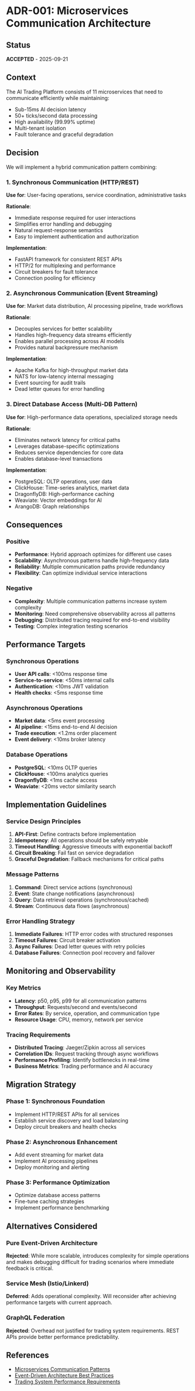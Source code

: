 # ADR-001: Microservices Communication Architecture

## Status
**ACCEPTED** - 2025-09-21

## Context
The AI Trading Platform consists of 11 microservices that need to communicate efficiently while maintaining:
- Sub-15ms AI decision latency
- 50+ ticks/second data processing
- High availability (99.99% uptime)
- Multi-tenant isolation
- Fault tolerance and graceful degradation

## Decision
We will implement a hybrid communication pattern combining:

### 1. Synchronous Communication (HTTP/REST)
**Use for**: User-facing operations, service coordination, administrative tasks

**Rationale**:
- Immediate response required for user interactions
- Simplifies error handling and debugging
- Natural request-response semantics
- Easy to implement authentication and authorization

**Implementation**:
- FastAPI framework for consistent REST APIs
- HTTP/2 for multiplexing and performance
- Circuit breakers for fault tolerance
- Connection pooling for efficiency

### 2. Asynchronous Communication (Event Streaming)
**Use for**: Market data distribution, AI processing pipeline, trade workflows

**Rationale**:
- Decouples services for better scalability
- Handles high-frequency data streams efficiently
- Enables parallel processing across AI models
- Provides natural backpressure mechanism

**Implementation**:
- Apache Kafka for high-throughput market data
- NATS for low-latency internal messaging
- Event sourcing for audit trails
- Dead letter queues for error handling

### 3. Direct Database Access (Multi-DB Pattern)
**Use for**: High-performance data operations, specialized storage needs

**Rationale**:
- Eliminates network latency for critical paths
- Leverages database-specific optimizations
- Reduces service dependencies for core data
- Enables database-level transactions

**Implementation**:
- PostgreSQL: OLTP operations, user data
- ClickHouse: Time-series analytics, market data
- DragonflyDB: High-performance caching
- Weaviate: Vector embeddings for AI
- ArangoDB: Graph relationships

## Consequences

### Positive
- **Performance**: Hybrid approach optimizes for different use cases
- **Scalability**: Asynchronous patterns handle high-frequency data
- **Reliability**: Multiple communication paths provide redundancy
- **Flexibility**: Can optimize individual service interactions

### Negative
- **Complexity**: Multiple communication patterns increase system complexity
- **Monitoring**: Need comprehensive observability across all patterns
- **Debugging**: Distributed tracing required for end-to-end visibility
- **Testing**: Complex integration testing scenarios

## Performance Targets

### Synchronous Operations
- **User API calls**: <100ms response time
- **Service-to-service**: <50ms internal calls
- **Authentication**: <10ms JWT validation
- **Health checks**: <5ms response time

### Asynchronous Operations
- **Market data**: <5ms event processing
- **AI pipeline**: <15ms end-to-end AI decision
- **Trade execution**: <1.2ms order placement
- **Event delivery**: <10ms broker latency

### Database Operations
- **PostgreSQL**: <10ms OLTP queries
- **ClickHouse**: <100ms analytics queries
- **DragonflyDB**: <1ms cache access
- **Weaviate**: <20ms vector similarity search

## Implementation Guidelines

### Service Design Principles
1. **API-First**: Define contracts before implementation
2. **Idempotency**: All operations should be safely retryable
3. **Timeout Handling**: Aggressive timeouts with exponential backoff
4. **Circuit Breaking**: Fail fast on service degradation
5. **Graceful Degradation**: Fallback mechanisms for critical paths

### Message Patterns
1. **Command**: Direct service actions (synchronous)
2. **Event**: State change notifications (asynchronous)
3. **Query**: Data retrieval operations (synchronous/cached)
4. **Stream**: Continuous data flows (asynchronous)

### Error Handling Strategy
1. **Immediate Failures**: HTTP error codes with structured responses
2. **Timeout Failures**: Circuit breaker activation
3. **Async Failures**: Dead letter queues with retry policies
4. **Database Failures**: Connection pool recovery and failover

## Monitoring and Observability

### Key Metrics
- **Latency**: p50, p95, p99 for all communication patterns
- **Throughput**: Requests/second and events/second
- **Error Rates**: By service, operation, and communication type
- **Resource Usage**: CPU, memory, network per service

### Tracing Requirements
- **Distributed Tracing**: Jaeger/Zipkin across all services
- **Correlation IDs**: Request tracking through async workflows
- **Performance Profiling**: Identify bottlenecks in real-time
- **Business Metrics**: Trading performance and AI accuracy

## Migration Strategy

### Phase 1: Synchronous Foundation
- Implement HTTP/REST APIs for all services
- Establish service discovery and load balancing
- Deploy circuit breakers and health checks

### Phase 2: Asynchronous Enhancement
- Add event streaming for market data
- Implement AI processing pipelines
- Deploy monitoring and alerting

### Phase 3: Performance Optimization
- Optimize database access patterns
- Fine-tune caching strategies
- Implement performance benchmarking

## Alternatives Considered

### Pure Event-Driven Architecture
**Rejected**: While more scalable, introduces complexity for simple operations and makes debugging difficult for trading scenarios where immediate feedback is critical.

### Service Mesh (Istio/Linkerd)
**Deferred**: Adds operational complexity. Will reconsider after achieving performance targets with current approach.

### GraphQL Federation
**Rejected**: Overhead not justified for trading system requirements. REST APIs provide better performance predictability.

## References
- [Microservices Communication Patterns](https://microservices.io/patterns/communication-style/)
- [Event-Driven Architecture Best Practices](https://martinfowler.com/articles/201701-event-driven.html)
- [Trading System Performance Requirements](../requirements/performance-targets.md)